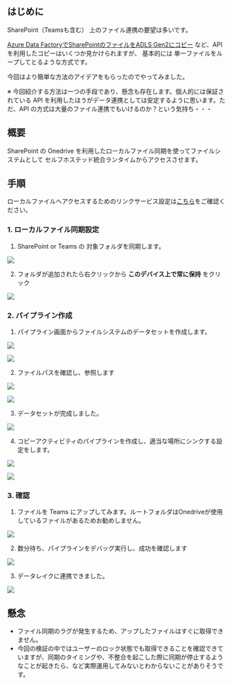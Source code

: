 ## はじめに

SharePoint（Teamsも含む） 上のファイル連携の要望は多いです。

[Azure Data FactoryでSharePointのファイルをADLS Gen2にコピー](https://qiita.com/yaagi/items/eb6a86e0c9a2fc3b3e61) など、API を利用したコピーはいくつか見かけられますが、 基本的には 単一ファイルをループしてとるような方式です。

今回はより簡単な方法のアイデアをもらったのでやってみました。

※ 今回紹介する方法は一つの手段であり、懸念も存在します。個人的には保証されている API を利用したほうがデータ連携としては安定するように思います。ただ、API の方式は大量のファイル連携でもいけるのか？という気持ち・・・

## 概要

SharePoint の Onedrive を利用したローカルファイル同期を使ってファイルシステムとして セルフホステッド統合ランタイムからアクセスさせます。

## 手順

ローカルファイルへアクセスするためのリンクサービス設定は[こちら](https://qiita.com/ryoma-nagata/items/35e58aa4bb846bd8dac3)をご確認ください。


### 1. ローカルファイル同期設定

1. SharePoint or Teams の 対象フォルダを同期します。

![](.image/2023-02-21-09-28-21.png)

2. フォルダが追加されたら右クリックから **このデバイス上で常に保持** をクリック

![](.image/2023-02-21-09-29-30.png)

### 2. パイプライン作成

1. パイプライン画面からファイルシステムのデータセットを作成します。

![](.image/2023-02-21-09-30-43.png)

![](.image/2023-02-21-09-31-23.png)

2. ファイルパスを確認し、参照します

![](.image/2023-02-21-09-31-50.png)

![](.image/2023-02-21-09-42-51.png)


3. データセットが完成しました。

![](.image/2023-02-21-09-42-59.png)

4. コピーアクティビティのパイプラインを作成し、適当な場所にシンクする設定をします。

![](.image/2023-02-21-09-32-58.png)

![](.image/2023-02-21-09-33-25.png)

### 3. 確認

1. ファイルを Teams にアップしてみます。ルートフォルダはOnedriveが使用しているファイルがあるためお勧めしません。

![](.image/2023-02-21-09-40-08.png)

2. 数分待ち、パイプラインをデバッグ実行し、成功を確認します

![](.image/2023-02-21-09-35-56.png)

3. データレイクに連携できました。

![](.image/2023-02-21-09-41-07.png)

## 懸念

- ファイル同期のラグが発生するため、アップしたファイルはすぐに取得できません。
- 今回の検証の中ではユーザーのロック状態でも取得できることを確認できていますが、同期のタイミングや、不整合を起こした際に同期が停止するようなことが起きたら、など実際運用してみないとわからないことがありそうです。


